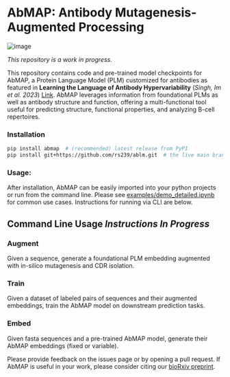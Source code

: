 # AbMAP: Antibody Mutagenesis-Augmented Processing
![image](https://user-images.githubusercontent.com/6614489/235450484-2ad78557-0deb-43fb-ba8d-6fb570c3a052.png)

*This repository is a work in progress.*

This repository contains code and pre-trained model checkpoints for AbMAP, a Protein Language Model (PLM) customized for antibodies as featured in **Learning the Language of Antibody Hypervariability** (_Singh, Im et al. 2023_) [Link](https://www.biorxiv.org/content/10.1101/2023.04.26.538476). AbMAP leverages information from foundational PLMs as well as antibody structure and function, offering a multi-functional tool useful for predicting structure, functional properties, and analyzing B-cell repertoires.

### Installation
```bash
pip install abmap  # (recommended) latest release from PyPI 
pip install git+https://github.com/rs239/ablm.git  # the live main branch
```

### Usage:
After installation, AbMAP can be easily imported into your python projects or run from the command line. Please see [examples/demo_detailed.ipynb](examples/demo_detailed.ipynb/) for common use cases. Instructions for running via CLI are below.

## Command Line Usage *Instructions In Progress*

### Augment
Given a sequence, generate a foundational PLM embedding augmented with in-silico mutagenesis and CDR isolation.
### Train
Given a dataset of labeled pairs of sequences and their augmented embeddings, train the AbMAP model on downstream prediction tasks.
### Embed
Given fasta sequences and a pre-trained AbMAP model, generate their AbMAP embeddings (fixed or variable).

Please provide feedback on the issues page or by opening a pull request. If AbMAP is useful in your work, please consider citing our [bioRxiv preprint](https://www.biorxiv.org/content/10.1101/2023.04.26.538476). 

